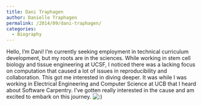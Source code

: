 ```yaml
---
title: Dani Traphagen
author: Danielle Traphagen
permalink: /2014/09/dani-traphagen/
categories:
  - Biography
---
```

Hello, I&#8217;m Dani! I&#8217;m currently seeking employment in technical curriculum development, but my roots are in the sciences. While working in stem cell biology and tissue engineering at UCSF, I noticed there was a lacking focus on computation that caused a lot of issues in reproducibility and collaboration. This got me interested in diving deeper. It was while I was working in Electrical Engineering and Computer Science at UCB that I heard about Software Carpentry. I&#8217;ve gotten really interested in the cause and am excited to embark on this journey. <img src="http://localhost:8080/wp-includes/images/smilies/icon_smile.gif" alt=":)" class="wp-smiley" />
